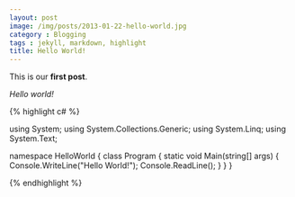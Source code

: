 ```yaml
---
layout: post
image: /img/posts/2013-01-22-hello-world.jpg
category : Blogging
tags : jekyll, markdown, highlight
title: Hello World!
---
```


This is our **first post**.

_Hello world!_

{% highlight c# %}

using System;
using System.Collections.Generic;
using System.Linq;
using System.Text;

namespace HelloWorld
{
    class Program
    {
        static void Main(string[] args)
        {
            Console.WriteLine("Hello World!");
            Console.ReadLine();
        }
    }
}

{% endhighlight %}

